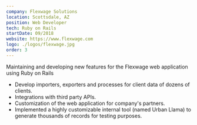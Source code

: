 ```yaml
---
company: Flexwage Solutions
location: Scottsdale, AZ
position: Web Developer
tech: Ruby on Rails
startDate: 09/2018
website: https://www.flexwage.com
logo: ./logos/flexwage.jpg
order: 3
---
```

Maintaining and developing new features for the Flexwage web application using Ruby on Rails
- Develop importers, exporters and processes for client data of dozens of clients.
- Integrations with third party APIs.
- Customization of the web application for company's partners.
- Implemented a highly customizable internal tool (named Urban Llama) to generate thousands of records for testing purposes.